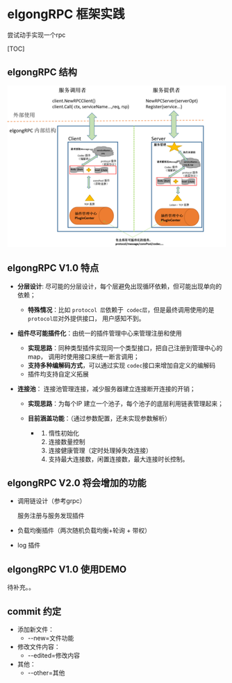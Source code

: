 # elgongRPC 框架实践
尝试动手实现一个rpc



[TOC]

## elgongRPC 结构

![框架](https://github.com/elgong/elgongRPC/blob/master/rpc.png)



## elgongRPC  V1.0 特点

- **分层设计**: 尽可能的分层设计，每个层避免出现循环依赖，但可能出现单向的依赖；

  - **特殊情况**：比如 `protocol 层`依赖于` codec层`，但是最终调用使用的是`protocol层`对外提供接口， 用户感知不到。 

- **组件尽可能插件化**：由统一的插件管理中心来管理注册和使用

  - **实现思路**：同种类型插件实现同一个类型接口，把自己注册到管理中心的map， 调用时使用接口来统一断言调用；
  - **支持多种编解码方式**，可以通过实现 `codec`接口来增加自定义的编解码
  - 插件均支持自定义拓展

- **连接池**： 连接池管理连接，减少服务器建立连接断开连接的开销；

  - **实现思路**：为每个IP 建立一个池子，每个池子的底层利用链表管理起来；

  - **目前涵盖功能**：（通过参数配置，还未实现参数解析）

    - 1. 惰性初始化
      2. 连接数量控制
      3. 连接健康管理（定时处理掉失效连接）
      4. 支持最大连接数，闲置连接数，最大连接时长控制。

    

##  elgongRPC V2.0 将会增加的功能

- 调用链设计（参考grpc）

  服务注册与服务发现插件

- 负载均衡插件（两次随机负载均衡+轮询 + 带权）

- log 插件

## elgongRPC V1.0 使用DEMO

待补充。。



## commit 约定

- 添加新文件：
  - --new=文件功能
- 修改文件内容：
  - --edited=修改内容
- 其他：
  - --other=其他